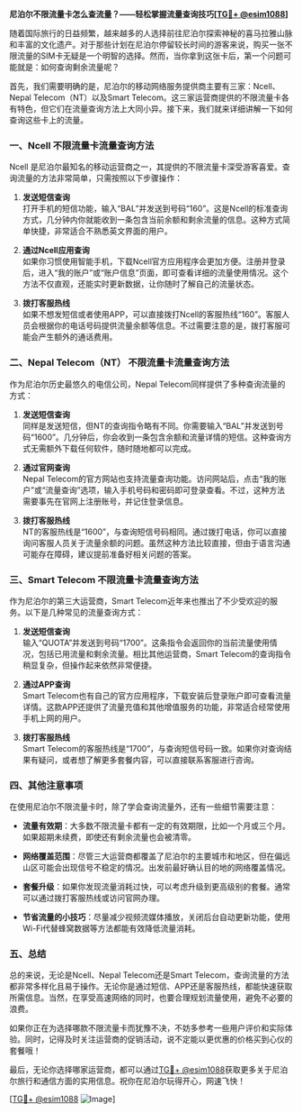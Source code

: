 **尼泊尔不限流量卡怎么查流量？——轻松掌握流量查询技巧[[TG💪+ @esim1088](https://t.me/s/esim1088)]**

随着国际旅行的日益频繁，越来越多的人选择前往尼泊尔探索神秘的喜马拉雅山脉和丰富的文化遗产。对于那些计划在尼泊尔停留较长时间的游客来说，购买一张不限流量的SIM卡无疑是一个明智的选择。然而，当你拿到这张卡后，第一个问题可能就是：如何查询剩余流量呢？

首先，我们需要明确的是，尼泊尔的移动网络服务提供商主要有三家：Ncell、Nepal Telecom（NT）以及Smart Telecom。这三家运营商提供的不限流量卡各有特色，但它们在流量查询方法上大同小异。接下来，我们就来详细讲解一下如何查询这些卡上的流量。

### **一、Ncell 不限流量卡流量查询方法**

Ncell 是尼泊尔最知名的移动运营商之一，其提供的不限流量卡深受游客喜爱。查询流量的方法非常简单，只需按照以下步骤操作：

1. **发送短信查询**  
   打开手机的短信功能，输入“BAL”并发送到号码“160”。这是Ncell的标准查询方式，几分钟内你就能收到一条包含当前余额和剩余流量的信息。这种方式简单快捷，非常适合不熟悉英文界面的用户。

2. **通过Ncell应用查询**  
   如果你习惯使用智能手机，下载Ncell官方应用程序会更加方便。注册并登录后，进入“我的账户”或“账户信息”页面，即可查看详细的流量使用情况。这个方法不仅直观，还能实时更新数据，让你随时了解自己的流量状态。

3. **拨打客服热线**  
   如果不想发短信或者使用APP，可以直接拨打Ncell的客服热线“160”。客服人员会根据你的电话号码提供流量余额等信息。不过需要注意的是，拨打客服可能会产生额外的通话费用。

### **二、Nepal Telecom（NT） 不限流量卡流量查询方法**

作为尼泊尔历史最悠久的电信公司，Nepal Telecom同样提供了多种查询流量的方式：

1. **发送短信查询**  
   同样是发送短信，但NT的查询指令略有不同。你需要输入“BAL”并发送到号码“1600”。几分钟后，你会收到一条包含余额和流量详情的短信。这种查询方式无需额外下载任何软件，随时随地都可以完成。

2. **通过官网查询**  
   Nepal Telecom的官方网站也支持流量查询功能。访问网站后，点击“我的账户”或“流量查询”选项，输入手机号码和密码即可登录查看。不过，这种方法需要事先在官网上注册账号，并记住登录信息。

3. **拨打客服热线**  
   NT的客服热线是“1600”，与查询短信号码相同。通过拨打电话，你可以直接询问客服人员关于流量余额的问题。虽然这种方法比较直接，但由于语言沟通可能存在障碍，建议提前准备好相关问题的答案。

### **三、Smart Telecom 不限流量卡流量查询方法**

作为尼泊尔的第三大运营商，Smart Telecom近年来也推出了不少受欢迎的服务。以下是几种常见的流量查询方式：

1. **发送短信查询**  
   输入“QUOTA”并发送到号码“1700”。这条指令会返回你的当前流量使用情况，包括已用流量和剩余流量。相比其他运营商，Smart Telecom的查询指令稍显复杂，但操作起来依然非常便捷。

2. **通过APP查询**  
   Smart Telecom也有自己的官方应用程序，下载安装后登录账户即可查看流量详情。这款APP还提供了流量充值和其他增值服务的功能，非常适合经常使用手机上网的用户。

3. **拨打客服热线**  
   Smart Telecom的客服热线是“1700”，与查询短信号码一致。如果你对查询结果有疑问，或者想了解更多套餐内容，可以直接联系客服进行咨询。

### **四、其他注意事项**

在使用尼泊尔不限流量卡时，除了学会查询流量外，还有一些细节需要注意：

- **流量有效期**：大多数不限流量卡都有一定的有效期限，比如一个月或三个月。如果超期未续费，即使还有剩余流量也会被清零。
  
- **网络覆盖范围**：尽管三大运营商都覆盖了尼泊尔的主要城市和地区，但在偏远山区可能会出现信号不稳定的情况。出发前最好确认目的地的网络覆盖情况。

- **套餐升级**：如果你发现流量消耗过快，可以考虑升级到更高级别的套餐。通常可以通过拨打客服热线或访问官网办理。

- **节省流量的小技巧**：尽量减少视频流媒体播放，关闭后台自动更新功能，使用Wi-Fi代替蜂窝数据等方法都能有效降低流量消耗。

### **五、总结**

总的来说，无论是Ncell、Nepal Telecom还是Smart Telecom，查询流量的方法都非常多样化且易于操作。无论你是通过短信、APP还是客服热线，都能快速获取所需信息。当然，在享受高速网络的同时，也要合理规划流量使用，避免不必要的浪费。

如果你正在为选择哪款不限流量卡而犹豫不决，不妨多参考一些用户评价和实际体验。同时，记得及时关注运营商的促销活动，说不定能以更优惠的价格买到心仪的套餐哦！

最后，无论你选择哪家运营商，都可以通过[TG💪+ @esim1088](https://t.me/s/esim1088)获取更多关于尼泊尔旅行和通信方面的实用信息。祝你在尼泊尔玩得开心，网速飞快！

[[TG💪+ @esim1088](https://t.me/s/esim1088) ![Image](https://i.postimg.cc/4NQfJmqS/Snipaste-2025-05-13-00-14-12.png)]